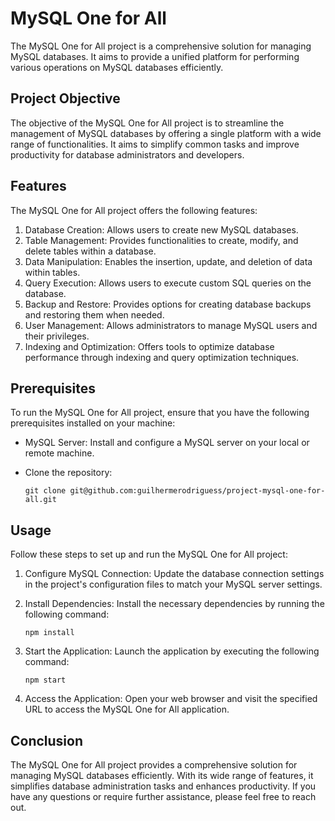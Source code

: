 # MySQL One for All

The MySQL One for All project is a comprehensive solution for managing MySQL databases. It aims to provide a unified platform for performing various operations on MySQL databases efficiently.

## Project Objective

The objective of the MySQL One for All project is to streamline the management of MySQL databases by offering a single platform with a wide range of functionalities. It aims to simplify common tasks and improve productivity for database administrators and developers.

## Features

The MySQL One for All project offers the following features:

1. Database Creation: Allows users to create new MySQL databases.
2. Table Management: Provides functionalities to create, modify, and delete tables within a database.
3. Data Manipulation: Enables the insertion, update, and deletion of data within tables.
4. Query Execution: Allows users to execute custom SQL queries on the database.
5. Backup and Restore: Provides options for creating database backups and restoring them when needed.
6. User Management: Allows administrators to manage MySQL users and their privileges.
7. Indexing and Optimization: Offers tools to optimize database performance through indexing and query optimization techniques.

## Prerequisites

To run the MySQL One for All project, ensure that you have the following prerequisites installed on your machine:

- MySQL Server: Install and configure a MySQL server on your local or remote machine.
- Clone the repository:

  ```
  git clone git@github.com:guilhermerodriguess/project-mysql-one-for-all.git
  ```

## Usage

Follow these steps to set up and run the MySQL One for All project:

1. Configure MySQL Connection: Update the database connection settings in the project's configuration files to match your MySQL server settings.

2. Install Dependencies: Install the necessary dependencies by running the following command:

   ```
   npm install
   ```

3. Start the Application: Launch the application by executing the following command:

   ```
   npm start
   ```

4. Access the Application: Open your web browser and visit the specified URL to access the MySQL One for All application.

## Conclusion

The MySQL One for All project provides a comprehensive solution for managing MySQL databases efficiently. With its wide range of features, it simplifies database administration tasks and enhances productivity. If you have any questions or require further assistance, please feel free to reach out.
